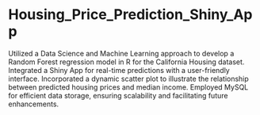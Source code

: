 # Housing_Price_Prediction_Shiny_App

Utilized a Data Science and Machine Learning approach to develop a Random Forest regression model in R for the California Housing dataset. Integrated a Shiny App for real-time predictions with a user-friendly interface. Incorporated a dynamic scatter plot to illustrate the relationship between predicted housing prices and median income. Employed MySQL for efficient data storage, ensuring scalability and facilitating future enhancements.
